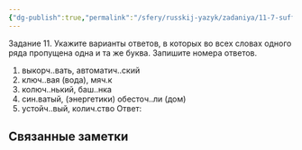 ```yaml
---
{"dg-publish":true,"permalink":"/sfery/russkij-yazyk/zadaniya/11-7-suffiksy/","tags":["Русский"]}
---
```


Задание 11. Укажите варианты ответов, в которых во всех словах одного ряда пропущена
одна и та же буква. Запишите номера ответов.
1. выкорч..вать, автоматич..ский
2. ключ..вая (вода), мяч.к
3. колюч..нький, баш..нка
4. син.ватый, (энергетики) обесточ..ли (дом)
5. устойч..вый, колич.ство
Ответ:
## Связанные заметки